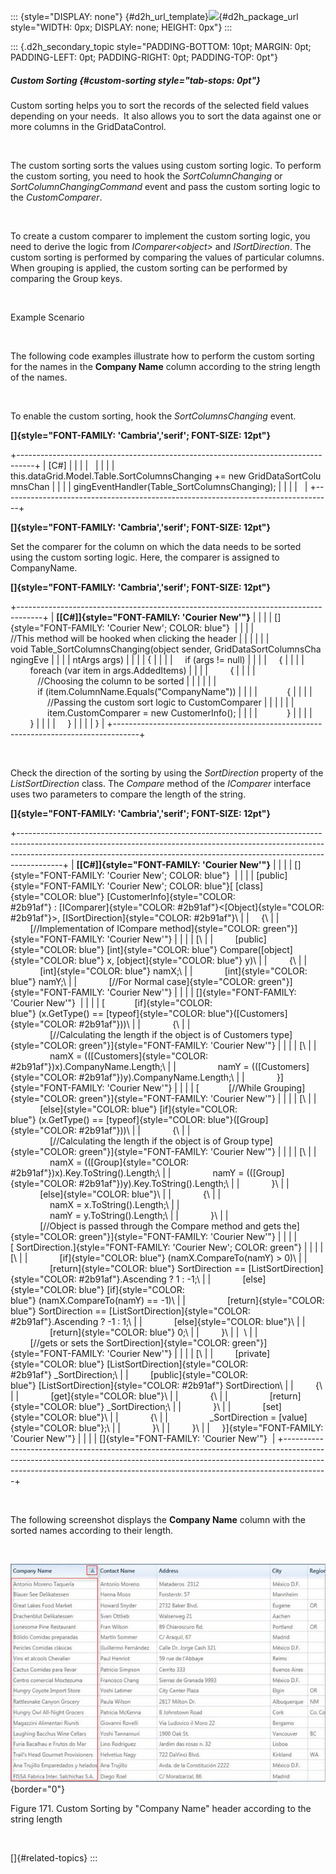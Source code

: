 ::: {style="DISPLAY: none"}
[](ms-xhelp:///?Id=d2h_url_template){#d2h_url_template}![](!package_url!){#d2h_package_url style="WIDTH: 0px; DISPLAY: none; HEIGHT: 0px"}
:::

::: {.d2h_secondary_topic style="PADDING-BOTTOM: 10pt; MARGIN: 0pt; PADDING-LEFT: 0pt; PADDING-RIGHT: 0pt; PADDING-TOP: 0pt"}
##### Custom Sorting {#custom-sorting style="tab-stops: 0pt"}

Custom sorting helps you to sort the records of the selected field values depending on your needs.  It also allows you to sort the data against one or more columns in the GridDataControl.

 

The custom sorting sorts the values using custom sorting logic. To perform the custom sorting, you need to hook the *SortColumnChanging* or *SortColumnChangingCommand* event and pass the custom sorting logic to the *CustomComparer*.

 

To create a custom comparer to implement the custom sorting logic, you need to derive the logic from *IComparer\<object\>* and *ISortDirection*. The custom sorting is performed by comparing the values of particular columns. When grouping is applied, the custom sorting can be performed by comparing the Group keys.

 

Example Scenario

 

The following code examples illustrate how to perform the custom sorting for the names in the **Company Name** column according to the string length of the names.

 

To enable the custom sorting, hook the *SortColumnsChanging* event.

**[]{style="FONT-FAMILY: 'Cambria','serif'; FONT-SIZE: 12pt"}** 

+----------------------------------------------------------------------------------+
|     [C#]                                                                         |
|                                                                                  |
|                                                                                  |
|                                                                                  |
|     this.dataGrid.Model.Table.SortColumnsChanging += new GridDataSortColumnsChan |
|                                                                                  |
|     gingEventHandler(Table_SortColumnsChanging);                                 |
|                                                                                  |
|                                                                                  |
+----------------------------------------------------------------------------------+

**[]{style="FONT-FAMILY: 'Cambria','serif'; FONT-SIZE: 12pt"}** 

Set the comparer for the column on which the data needs to be sorted using the custom sorting logic. Here, the comparer is assigned to CompanyName.

**[]{style="FONT-FAMILY: 'Cambria','serif'; FONT-SIZE: 12pt"}** 

+------------------------------------------------------------------------------------+
| **[\[C#\]]{style="FONT-FAMILY: 'Courier New'"}**                                   |
|                                                                                    |
| []{style="FONT-FAMILY: 'Courier New'; COLOR: blue"}                                |
|                                                                                    |
|     //This method will be hooked when clicking the header                          |
|                                                                                    |
|                                                                                    |
|       void Table_SortColumnsChanging(object sender, GridDataSortColumnsChangingEve |
|                                                                                    |
|     ntArgs args)                                                                   |
|                                                                                    |
|     {                                                                              |
|                                                                                    |
|         if (args != null)                                                          |
|                                                                                    |
|         {                                                                          |
|                                                                                    |
|             foreach (var item in args.AddedItems)                                  |
|                                                                                    |
|             {                                                                      |
|                                                                                    |
|                //Choosing the column to be sorted                                  |
|                                                                                    |
|                                                                                    |
|                if (item.ColumnName.Equals("CompanyName"))                          |
|                                                                                    |
|                {                                                                   |
|                                                                                    |
|                    //Passing the custom sort logic to CustomComparer               |
|                                                                                    |
|                                                                                    |
|                    item.CustomComparer = new CustomerInfo();                       |
|                                                                                    |
|                }                                                                   |
|                                                                                    |
|             }                                                                      |
|                                                                                    |
|         }                                                                          |
|                                                                                    |
|     }                                                                              |
+------------------------------------------------------------------------------------+

 

Check the direction of the sorting by using the *SortDirection* property of the *ListSortDirection* class. The *Compare* method of the *IComparer* interface uses two parameters to compare the length of the string.

**[]{style="FONT-FAMILY: 'Cambria','serif'; FONT-SIZE: 12pt"}** 

+-----------------------------------------------------------------------------------------------------------------------------------------------------------------------------------------------------------------------------------------------------+
| **[\[C#\]]{style="FONT-FAMILY: 'Courier New'"}**                                                                                                                                                                                                    |
|                                                                                                                                                                                                                                                     |
| []{style="FONT-FAMILY: 'Courier New'; COLOR: blue"}                                                                                                                                                                                                 |
|                                                                                                                                                                                                                                                     |
| [public]{style="FONT-FAMILY: 'Courier New'; COLOR: blue"}[ [class]{style="COLOR: blue"} [CustomerInfo]{style="COLOR: #2b91af"} : [IComparer]{style="COLOR: #2b91af"}\<[Object]{style="COLOR: #2b91af"}\>, [ISortDirection]{style="COLOR: #2b91af"}\ |
|     {\                                                                                                                                                                                                                                              |
|         [//Implementation of ICompare method]{style="COLOR: green"}]{style="FONT-FAMILY: 'Courier New'"}                                                                                                                                            |
|                                                                                                                                                                                                                                                     |
| [\                                                                                                                                                                                                                                                  |
|         [public]{style="COLOR: blue"} [int]{style="COLOR: blue"} Compare([object]{style="COLOR: blue"} x, [object]{style="COLOR: blue"} y)\                                                                                                         |
|         {\                                                                                                                                                                                                                                          |
|             [int]{style="COLOR: blue"} namX;\                                                                                                                                                                                                       |
|             [int]{style="COLOR: blue"} namY;\                                                                                                                                                                                                       |
|             [//For Normal case]{style="COLOR: green"}]{style="FONT-FAMILY: 'Courier New'"}                                                                                                                                                          |
|                                                                                                                                                                                                                                                     |
| []{style="FONT-FAMILY: 'Courier New'"}                                                                                                                                                                                                              |
|                                                                                                                                                                                                                                                     |
| [            [if]{style="COLOR: blue"} (x.GetType() == [typeof]{style="COLOR: blue"}([Customers]{style="COLOR: #2b91af"}))\                                                                                                                         |
|             {\                                                                                                                                                                                                                                      |
|                 [//Calculating the length if the object is of Customers type]{style="COLOR: green"}]{style="FONT-FAMILY: 'Courier New'"}                                                                                                            |
|                                                                                                                                                                                                                                                     |
| [\                                                                                                                                                                                                                                                  |
|                 namX = (([Customers]{style="COLOR: #2b91af"})x).CompanyName.Length;\                                                                                                                                                                |
|                 namY = (([Customers]{style="COLOR: #2b91af"})y).CompanyName.Length;\                                                                                                                                                                |
|             }]{style="FONT-FAMILY: 'Courier New'"}                                                                                                                                                                                                  |
|                                                                                                                                                                                                                                                     |
| [            [//While Grouping]{style="COLOR: green"}]{style="FONT-FAMILY: 'Courier New'"}                                                                                                                                                          |
|                                                                                                                                                                                                                                                     |
| [\                                                                                                                                                                                                                                                  |
|             [else]{style="COLOR: blue"} [if]{style="COLOR: blue"} (x.GetType() == [typeof]{style="COLOR: blue"}([Group]{style="COLOR: #2b91af"}))\                                                                                                  |
|             {\                                                                                                                                                                                                                                      |
|                 [//Calculating the length if the object is of Group type]{style="COLOR: green"}]{style="FONT-FAMILY: 'Courier New'"}                                                                                                                |
|                                                                                                                                                                                                                                                     |
| [\                                                                                                                                                                                                                                                  |
|                 namX = (([Group]{style="COLOR: #2b91af"})x).Key.ToString().Length;\                                                                                                                                                                 |
|                 namY = (([Group]{style="COLOR: #2b91af"})y).Key.ToString().Length;\                                                                                                                                                                 |
|             }\                                                                                                                                                                                                                                      |
|             [else]{style="COLOR: blue"}\                                                                                                                                                                                                            |
|             {\                                                                                                                                                                                                                                      |
|                 namX = x.ToString().Length;\                                                                                                                                                                                                        |
|                 namY = y.ToString().Length;\                                                                                                                                                                                                        |
|             }\                                                                                                                                                                                                                                      |
|             [//Object is passed through the Compare method and gets the]{style="COLOR: green"}]{style="FONT-FAMILY: 'Courier New'"}                                                                                                                 |
|                                                                                                                                                                                                                                                     |
| [ SortDirection.]{style="FONT-FAMILY: 'Courier New'; COLOR: green"}                                                                                                                                                                                 |
|                                                                                                                                                                                                                                                     |
| [\                                                                                                                                                                                                                                                  |
|             [if]{style="COLOR: blue"} (namX.CompareTo(namY) \> 0)\                                                                                                                                                                                  |
|                 [return]{style="COLOR: blue"} SortDirection == [ListSortDirection]{style="COLOR: #2b91af"}.Ascending ? 1 : -1;\                                                                                                                     |
|             [else]{style="COLOR: blue"} [if]{style="COLOR: blue"} (namX.CompareTo(namY) == -1)\                                                                                                                                                     |
|                 [return]{style="COLOR: blue"} SortDirection == [ListSortDirection]{style="COLOR: #2b91af"}.Ascending ? -1 : 1;\                                                                                                                     |
|             [else]{style="COLOR: blue"}\                                                                                                                                                                                                            |
|                 [return]{style="COLOR: blue"} 0;\                                                                                                                                                                                                   |
|         }\                                                                                                                                                                                                                                          |
|  \                                                                                                                                                                                                                                                  |
|         [//gets or sets the SortDirection]{style="COLOR: green"}]{style="FONT-FAMILY: 'Courier New'"}                                                                                                                                               |
|                                                                                                                                                                                                                                                     |
| [\                                                                                                                                                                                                                                                  |
|         [private]{style="COLOR: blue"} [ListSortDirection]{style="COLOR: #2b91af"} \_SortDirection;\                                                                                                                                                |
|         [public]{style="COLOR: blue"} [ListSortDirection]{style="COLOR: #2b91af"} SortDirection\                                                                                                                                                    |
|         {\                                                                                                                                                                                                                                          |
|             [get]{style="COLOR: blue"}\                                                                                                                                                                                                             |
|             {\                                                                                                                                                                                                                                      |
|                 [return]{style="COLOR: blue"} \_SortDirection;\                                                                                                                                                                                     |
|             }\                                                                                                                                                                                                                                      |
|             [set]{style="COLOR: blue"}\                                                                                                                                                                                                             |
|             {\                                                                                                                                                                                                                                      |
|                 \_SortDirection = [value]{style="COLOR: blue"};\                                                                                                                                                                                    |
|             }\                                                                                                                                                                                                                                      |
|         }\                                                                                                                                                                                                                                          |
|     }]{style="FONT-FAMILY: 'Courier New'"}                                                                                                                                                                                                          |
|                                                                                                                                                                                                                                                     |
| []{style="FONT-FAMILY: 'Courier New'"}                                                                                                                                                                                                              |
+-----------------------------------------------------------------------------------------------------------------------------------------------------------------------------------------------------------------------------------------------------+

 

The following screenshot displays the **Company Name** column with the sorted names according to their length.

 

![Description: D:\\Document\\CustomSorting\\1.jpg](ImagesExt/image28_246.jpg){border="0"}

Figure 171. Custom Sorting by "Company Name" header according to the string length

 

[]{#related-topics}
:::
